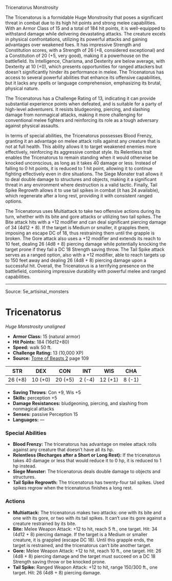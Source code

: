 <MonsterName/>Tricenatorus</MonsterName>
<CreatureType/>Monstrosity</CreatureType>

<summary>The Tricenatorus is a formidable Huge Monstrosity that poses a significant threat in combat due to its high hit points and strong melee capabilities. With an Armor Class of 15 and a total of 184 hit points, it is well-equipped to withstand damage while delivering devastating attacks. The creature excels in physical confrontations, utilizing its powerful attacks and gaining advantages over weakened foes. It has impressive Strength and Constitution scores, with a Strength of 26 (+8, considered exceptional) and a Constitution of 20 (+5, very good), making it a powerhouse on the battlefield. Its Intelligence, Charisma, and Dexterity are below average, with Dexterity at 10 (+0), which presents opportunities for ranged attackers but doesn't significantly hinder its performance in melee. The Tricenatorus has access to several powerful abilities that enhance its offensive capabilities, but it lacks any spells or language comprehension, emphasizing its brutal, physical nature. </summary>

<detail>

The Tricenatorus has a Challenge Rating of 13, indicating it can provide substantial experience points when defeated, and is suitable for a party of high-level adventurers. It resists bludgeoning, piercing, and slashing damage from nonmagical attacks, making it more challenging for conventional melee fighters and reinforcing its role as a tough adversary against physical assaults.

In terms of special abilities, the Tricenatorus possesses Blood Frenzy, granting it an advantage on melee attack rolls against any creature that is not at full health. This ability allows it to target weakened enemies more effectively, reinforcing its aggressive combat style. Its Relentless trait enables the Tricenatorus to remain standing when it would otherwise be knocked unconscious, as long as it takes 40 damage or less. Instead of falling to 0 hit points, it is reduced to 1 hit point, allowing it to continue fighting effectively even in dire situations. The Siege Monster trait allows it to deal double damage to structures and objects, making it a significant threat in any environment where destruction is a valid tactic. Finally, Tail Spike Regrowth allows it to use tail spikes in combat (it has 24 available), which regenerate after a long rest, providing it with consistent ranged options.

The Tricenatorus uses Multiattack to take two offensive actions during its turn, whether with its bite and gore attacks or utilizing two tail spikes. The Bite attack hits with a +12 modifier and can deal significant piercing damage of 34 (4d12 + 8). If the target is Medium or smaller, it grapples them, imposing an escape DC of 18, thus restraining them until the grapple is broken. The Gore attack also uses a +12 modifier and extends its reach to 10 feet, dealing 26 (4d8 + 8) piercing damage while potentially knocking the target prone if they fail a DC 18 Strength saving throw. The Tail Spike attack serves as a ranged option, also with a +12 modifier, able to reach targets up to 150 feet away and dealing 26 (4d8 + 8) piercing damage upon a successful hit. Overall, the Tricenatorus is a terrifying presence on the battlefield, combining impressive durability with powerful melee and ranged capabilities.</detail>



---

Source: 5e_artisinal_monsters

# Tricenatorus

*Huge* *Monstrosity* *unaligned*

- **Armor Class:** 15 (natural armor)
- **Hit Points:** 184 (16d12+80)
- **Speed:** walk 50 ft.
- **Challenge Rating:** 13 (10,000 XP)
- **Source:** [Tome of Beasts 2](https://koboldpress.com/kpstore/product/tome-of-beasts-2-for-5th-edition) page 109

| STR | DEX | CON | INT | WIS | CHA |
| --- | --- | --- | --- | --- | --- |
| 26 (+8) | 10 (+0) | 20 (+5) | 2 (-4) | 12 (+1) | 8 (-1) |

- **Saving Throws**: Con +9, Wis +5
- **Skills:** perception +5
- **Damage Resistances:** bludgeoning, piercing, and slashing from nonmagical attacks
- **Senses:** passive Perception 15
- **Languages:** —

### Special Abilities

- **Blood Frenzy:** The tricenatorus has advantage on melee attack rolls against any creature that doesn’t have all its hp.
- **Relentless (Recharges after a Short or Long Rest):** If the tricenatorus takes 40 damage or less that would reduce it to 0 hp, it is reduced to 1 hp instead.
- **Siege Monster:** The tricenatorus deals double damage to objects and structures.
- **Tail Spike Regrowth:** The tricenatorus has twenty-four tail spikes. Used spikes regrow when the tricenatorus finishes a long rest.

### Actions

- **Multiattack:** The tricenatorus makes two attacks: one with its bite and one with its gore, or two with its tail spikes. It can’t use its gore against a creature restrained by its bite.
- **Bite:** Melee Weapon Attack: +12 to hit, reach 5 ft., one target. Hit: 34 (4d12 + 8) piercing damage. If the target is a Medium or smaller creature, it is grappled (escape DC 18). Until this grapple ends, the target is restrained, and the tricenatorus can’t bite another target.
- **Gore:** Melee Weapon Attack: +12 to hit, reach 10 ft., one target. Hit: 26 (4d8 + 8) piercing damage and the target must succeed on a DC 18 Strength saving throw or be knocked prone.
- **Tail Spike:** Ranged Weapon Attack: +12 to hit, range 150/300 ft., one target. Hit: 26 (4d8 + 8) piercing damage.




